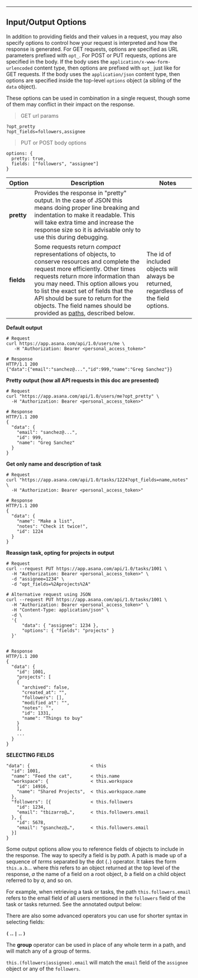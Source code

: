 ---

## Input/Output Options

In addition to providing fields and their values in a request, you may also specify options to control how your request
is interpreted and how the response is generated. For GET requests, options are specified as URL parameters prefixed
with `opt_`. For POST or PUT requests, options are specified in the body. If the body uses the `application/x-www-form-urlencoded`
content type, then options are prefixed with `opt_` just like for GET requests. If the body uses the `application/json`
content type, then options are specified inside the top-level `options` object
(a sibling of the `data` object).

These options can be used in combination in a single request, though some of them may conflict in their impact on
the response.

> GET url params

```
?opt_pretty
?opt_fields=followers,assignee
``` 

> PUT or POST body options

```
options: { 
  pretty: true,
  fields: ["followers", "assignee"]
}
```

| Option | Description | Notes |
|---|---|---|
| **pretty** | Provides the response in "pretty" output. In the case of JSON this means doing proper line breaking and indentation to make it readable. This will take extra time and increase the response size so it is advisable only to use this during debugging. |  |
| **fields** | Some requests return *compact* representations of objects, to conserve resources and complete the request more efficiently. Other times requests return more information than you may need. This option allows you to list the exact set of fields that the API should be sure to return for the objects. The field names should be provided as <a href="/developers/documentation/getting-started/input-output-options#paths">paths</a>, described below. | The id of included objects will always be returned, regardless of the field options. |

**Default output**

    # Request
    curl https://app.asana.com/api/1.0/users/me \
       -H "Authorization: Bearer <personal_access_token>"

    # Response
    HTTP/1.1 200
    {"data":{"email":"sanchez@...","id":999,"name":"Greg Sanchez"}}

**Pretty output (how all API requests in this doc are presented)**

    # Request
    curl "https://app.asana.com/api/1.0/users/me?opt_pretty" \
      -H "Authorization: Bearer <personal_access_token>"

    # Response
    HTTP/1.1 200
    {
      "data": {
        "email": "sanchez@...",
        "id": 999,
        "name": "Greg Sanchez"
      }
    }

**Get only name and description of task**

    # Request
    curl "https://app.asana.com/api/1.0/tasks/1224?opt_fields=name,notes" \
      -H "Authorization: Bearer <personal_access_token>"

    # Response
    HTTP/1.1 200
    {
      "data": {
        "name": "Make a list",
        "notes": "Check it twice!",
        "id": 1224
      }
    }

**Reassign task, opting for projects in output**

    # Request
    curl --request PUT https://app.asana.com/api/1.0/tasks/1001 \
      -H "Authorization: Bearer <personal_access_token>" \
      -d "assignee=1234" \
      -d "opt_fields=%2Aprojects%2A"

    # Alternative request using JSON
    curl --request PUT https://app.asana.com/api/1.0/tasks/1001 \
      -H "Authorization: Bearer <personal_access_token>" \
      -H "Content-Type: application/json" \
      -d \
      '{
          "data": { "assignee": 1234 },
          "options": { "fields": "projects" }
      }'


    # Response
    HTTP/1.1 200
    {
      "data": {
        "id": 1001,
        "projects": [
        {
          "archived": false,
          "created_at": "",
          "followers": [],
          "modified_at": "",
          "notes": "",
          "id": 1331,
          "name": "Things to buy"
        }
        ],
        ...
      }
    }

<a name="paths"></a>
**SELECTING FIELDS**

```
"data": {                       < this
  "id": 1001,
  "name": "Feed the cat",       < this.name
  "workspace": {                < this.workspace
    "id": 14916,
    "name": "Shared Projects",  < this.workspace.name
  },
  "followers": [{               < this.followers
    "id": 1234,
    "email": "tbizarro@…",      < this.followers.email
  }, {
    "id": 5678,
    "email": "gsanchez@…",      < this.followers.email
  }]
}
```

Some output options allow you to reference fields of objects to include in the response.
The way to specify a field is by *path*. A path is made up of a sequence of *terms* separated by the dot (`.`)
operator. It takes the form `this.a.b`… where *this* refers to an object returned at the top level of the response,
*a* the name of a field on a root object, *b* a field on a child object referred to by *a*, and so on.

For example, when retrieving a task or tasks, the path `this.followers.email` refers to the email field of all users
mentioned in the `followers` field of the task or tasks returned. See the annotated output below:

There are also some advanced operators you can use for shorter syntax in selecting fields:

**`(` .. `|` .. `)`**

The **group** operator can be used in place of any whole term in a path, and will match any of a group of terms.

`this.(followers|assignee).email` will match the `email` field of the `assignee` object or any of the `followers`.

